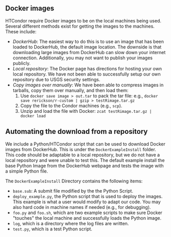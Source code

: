 ## Docker images 

HTCondor require Docker images to be on the local machines being
used. 
Several different methods exist for getting the images to the
machines. 
These include:

- _DockerHub_: The easiest way to do this is to use an image that has been loaded to
DockerHub, the default image location.
The downside is that downloading large images from DockerHub can slow
down your internet connection.
Additionally, you may not want to publish your images publicly.
- _Local repository_: The Docker page has directions for hosting your
  own local repository. We have not been able to successfully setup our
  own repository due to USGS security settings.
- _Copy images over manually_: We have been able to compress images in
  tarballs, copy them over manually, and then load them:
  1. Use `docker save image > out.tar` to pack the tar file: e.g.,
     `docker save rerickson/r-custom | gzip > testRimage.tar.gz`
  2. Copy the file to the Condor machines (e.g., `scp`).
  3. Unzip and load the file with Docker: `zcat testRimage.tar.gz | docker load`


## Automating the download from a repository

We include a Python/HTCondor script that can be used to download
Docker images from DockerHub. 
This is under the `DockerExampleInstall` folder.
This code should be adaptable to a local repository, but we do not
have a local repository and were unable to test this.
The default example install the base Python Image from the DockerHub
webpage and tests the image with a simple Python file. 

The `DockerExampleInstall` Directory contains the following items:
  - `base.sub`: A submit file modified by the the Python Script.
  - `deploy_example.py`, the Python script that is used to deploy the
    images. This example is what a user would modify to adapt our
    code. You may also hard code in machine names if needed (e.g., for
    debugging).
  - `foo.py` and `foo.sh`, which are two example scripts to make sure
    Docker "touches" the local machine and successfully loads the
    Python image.
  - `log`, which is a directory where the log files are written. 
  - `test.py`, which is a test Python script.
